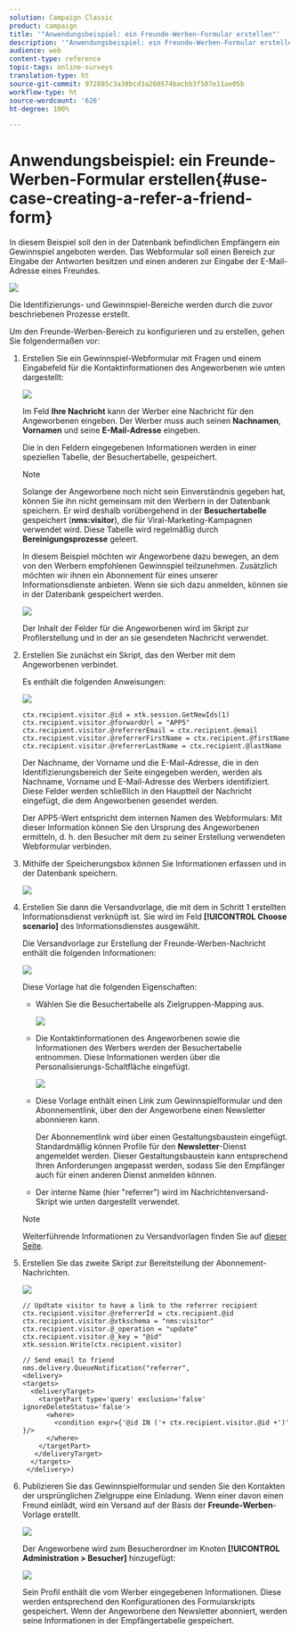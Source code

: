 ```yaml
---
solution: Campaign Classic
product: campaign
title: '"Anwendungsbeispiel: ein Freunde-Werben-Formular erstellen"'
description: '"Anwendungsbeispiel: ein Freunde-Werben-Formular erstellen"'
audience: web
content-type: reference
topic-tags: online-surveys
translation-type: ht
source-git-commit: 972885c3a38bcd3a260574bacbb3f507e11ae05b
workflow-type: ht
source-wordcount: '626'
ht-degree: 100%

---
```



# Anwendungsbeispiel: ein Freunde-Werben-Formular erstellen{#use-case-creating-a-refer-a-friend-form}

In diesem Beispiel soll den in der Datenbank befindlichen Empfängern ein Gewinnspiel angeboten werden. Das Webformular soll einen Bereich zur Eingabe der Antworten besitzen und einen anderen zur Eingabe der E-Mail-Adresse eines Freundes.

![](assets/s_ncs_admin_survey_viral_sample_0.png)

Die Identifizierungs- und Gewinnspiel-Bereiche werden durch die zuvor beschriebenen Prozesse erstellt.

Um den Freunde-Werben-Bereich zu konfigurieren und zu erstellen, gehen Sie folgendermaßen vor:

1. Erstellen Sie ein Gewinnspiel-Webformular mit Fragen und einem Eingabefeld für die Kontaktinformationen des Angeworbenen wie unten dargestellt:

   ![](assets/s_ncs_admin_survey_viral_sample_2.png)

   Im Feld **Ihre Nachricht** kann der Werber eine Nachricht für den Angeworbenen eingeben. Der Werber muss auch seinen **Nachnamen**, **Vornamen** und seine **E-Mail-Adresse** eingeben.

   Die in den Feldern eingegebenen Informationen werden in einer speziellen Tabelle, der Besuchertabelle, gespeichert.

   >[!NOTE]
   >
   >Solange der Angeworbene noch nicht sein Einverständnis gegeben hat, können Sie ihn nicht gemeinsam mit den Werbern in der Datenbank speichern. Er wird deshalb vorübergehend in der **Besuchertabelle** gespeichert (**nms:visitor**), die für Viral-Marketing-Kampagnen verwendet wird. Diese Tabelle wird regelmäßig durch **Bereinigungsprozesse** geleert.
   >
   >In diesem Beispiel möchten wir Angeworbene dazu bewegen, an dem von den Werbern empfohlenen Gewinnspiel teilzunehmen. Zusätzlich möchten wir ihnen ein Abonnement für eines unserer Informationsdienste anbieten. Wenn sie sich dazu anmelden, können sie in der Datenbank gespeichert werden.

   ![](assets/s_ncs_admin_survey_viral_sample_5.png)

   Der Inhalt der Felder für die Angeworbenen wird im Skript zur Profilerstellung und in der an sie gesendeten Nachricht verwendet.

1. Erstellen Sie zunächst ein Skript, das den Werber mit dem Angeworbenen verbindet.

   Es enthält die folgenden Anweisungen:

   ![](assets/s_ncs_admin_survey_viral_sample_4.png)

   ```
   ctx.recipient.visitor.@id = xtk.session.GetNewIds(1)
   ctx.recipient.visitor.@forwardUrl = "APP5"
   ctx.recipient.visitor.@referrerEmail = ctx.recipient.@email
   ctx.recipient.visitor.@referrerFirstName = ctx.recipient.@firstName
   ctx.recipient.visitor.@referrerLastName = ctx.recipient.@lastName
   ```

   Der Nachname, der Vorname und die E-Mail-Adresse, die in den Identifizierungsbereich der Seite eingegeben werden, werden als Nachname, Vorname und E-Mail-Adresse des Werbers identifiziert. Diese Felder werden schließlich in den Hauptteil der Nachricht eingefügt, die dem Angeworbenen gesendet werden.

   Der APP5-Wert entspricht dem internen Namen des Webformulars: Mit dieser Information können Sie den Ursprung des Angeworbenen ermitteln, d. h. den Besucher mit dem zu seiner Erstellung verwendeten Webformular verbinden.

1. Mithilfe der Speicherungsbox können Sie Informationen erfassen und in der Datenbank speichern.

   ![](assets/s_ncs_admin_survey_viral_sample_4b.png)

1. Erstellen Sie dann die Versandvorlage, die mit dem in Schritt 1 erstellten Informationsdienst verknüpft ist. Sie wird im Feld **[!UICONTROL Choose scenario]** des Informationsdienstes ausgewählt.

   Die Versandvorlage zur Erstellung der Freunde-Werben-Nachricht enthält die folgenden Informationen:

   ![](assets/s_ncs_admin_survey_viral_sample_7.png)

   Diese Vorlage hat die folgenden Eigenschaften:

   * Wählen Sie die Besuchertabelle als Zielgruppen-Mapping aus.

      ![](assets/s_ncs_admin_survey_viral_sample_7b.png)

   * Die Kontaktinformationen des Angeworbenen sowie die Informationen des Werbers werden der Besuchertabelle entnommen. Diese Informationen werden über die Personalisierungs-Schaltfläche eingefügt.

      ![](assets/s_ncs_admin_survey_viral_sample_7a.png)

   * Diese Vorlage enthält einen Link zum Gewinnspielformular und den Abonnementlink, über den der Angeworbene einen Newsletter abonnieren kann.

      Der Abonnementlink wird über einen Gestaltungsbaustein eingefügt. Standardmäßig können Profile für den **Newsletter**-Dienst angemeldet werden. Dieser Gestaltungsbaustein kann entsprechend Ihren Anforderungen angepasst werden, sodass Sie den Empfänger auch für einen anderen Dienst anmelden können.

   * Der interne Name (hier &quot;referrer&quot;) wird im Nachrichtenversand-Skript wie unten dargestellt verwendet.
   >[!NOTE]
   >
   >Weiterführende Informationen zu Versandvorlagen finden Sie auf [dieser Seite](../../delivery/using/about-templates.md).

1. Erstellen Sie das zweite Skript zur Bereitstellung der Abonnement-Nachrichten.

   ![](assets/s_ncs_admin_survey_viral_sample_7c.png)

   ```
   // Updtate visitor to have a link to the referrer recipient
   ctx.recipient.visitor.@referrerId = ctx.recipient.@id
   ctx.recipient.visitor.@xtkschema = "nms:visitor"
   ctx.recipient.visitor.@_operation = "update" 
   ctx.recipient.visitor.@_key = "@id" 
   xtk.session.Write(ctx.recipient.visitor)
   
   // Send email to friend
   nms.delivery.QueueNotification("referrer",
   <delivery>
   <targets>
     <deliveryTarget>
       <targetPart type='query' exclusion='false' ignoreDeleteStatus='false'>
         <where>
           <condition expr={'@id IN ('+ ctx.recipient.visitor.@id +')' }/>
         </where>
       </targetPart>
      </deliveryTarget>
     </targets>
    </delivery>)
   ```

1. Publizieren Sie das Gewinnspielformular und senden Sie den Kontakten der ursprünglichen Zielgruppe eine Einladung. Wenn einer davon einen Freund einlädt, wird ein Versand auf der Basis der **Freunde-Werben**-Vorlage erstellt.

   ![](assets/s_ncs_admin_survey_viral_sample_8.png)

   Der Angeworbene wird zum Besucherordner im Knoten **[!UICONTROL Administration > Besucher]** hinzugefügt:

   ![](assets/s_ncs_admin_survey_viral_sample_9.png)

   Sein Profil enthält die vom Werber eingegebenen Informationen. Diese werden entsprechend den Konfigurationen des Formularskripts gespeichert. Wenn der Angeworbene den Newsletter abonniert, werden seine Informationen in der Empfängertabelle gespeichert.

